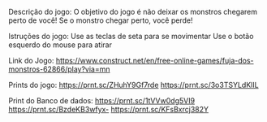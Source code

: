Descrição do jogo:
O objetivo do jogo é não deixar os monstros chegarem perto de você!
Se o monstro chegar perto, você perde!

Istruções do jogo:
Use as teclas de seta para se movimentar
Use o botão esquerdo do mouse para atirar


Link do Jogo:
https://www.construct.net/en/free-online-games/fuja-dos-monstros-62866/play?via=mn

Prints do jogo:
https://prnt.sc/ZHuhY9Gf7rde
https://prnt.sc/3o3TSYLdKlIL

Print do Banco de dados:
https://prnt.sc/1tVVw0dg5VI9
https://prnt.sc/BzdeKB3wfyx-
https://prnt.sc/KFsBxrcj382Y
